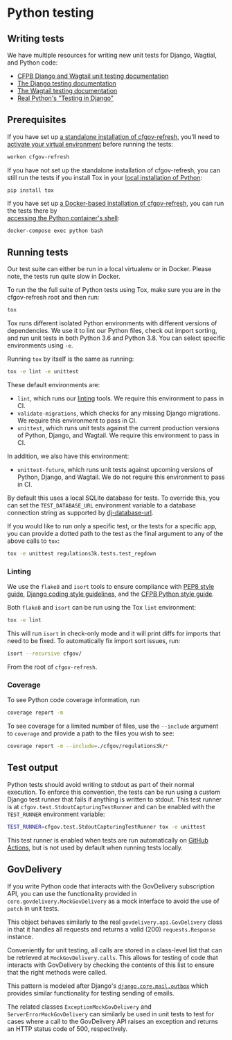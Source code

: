 # Python testing

## Writing tests

We have multiple resources for writing new unit tests for Django, Wagtial, and Python code:

- [CFPB Django and Wagtail unit testing documentation](https://github.com/cfpb/development/blob/master/guides/unittesting-django-wagtail.md)
- [The Django testing documentation](https://docs.djangoproject.com/en/1.11/topics/testing/overview/)
- [The Wagtail testing documentation](http://docs.wagtail.io/en/stable/advanced_topics/testing.html)
- [Real Python's "Testing in Django"](https://realpython.com/testing-in-django-part-1-best-practices-and-examples/)

## Prerequisites

If you have set up
[a standalone installation of cfgov-refresh](/installation/#install-system-level-requirements),
you'll need to
[activate your virtual environment](/running-virtualenv/#3-launch-site)
before running the tests:

```sh
workon cfgov-refresh
```

If you have not set up the standalone installation of cfgov-refresh,
you can still run the tests if you install Tox in your
[local installation of Python](https://github.com/cfpb/development/blob/master/guides/installing-python.md):

```
pip install tox
```

If you have set up
[a Docker-based installation of cfgov-refresh](/installation/#docker-based-installation),
you can run the tests there by  
[accessing the Python container's shell](http://localhost:8888/running-docker/#access-a-containers-shell):

```sh
docker-compose exec python bash
```

## Running tests

Our test suite can either be run in a local virtualenv or in Docker.
Please note, the tests run quite slow in Docker.

To run the the full suite of Python tests using Tox,
make sure you are in the cfgov-refresh root and then run:

```sh
tox
```

Tox runs different isolated Python environments with different versions of dependencies.
We use it to lint our Python files, check out import sorting, and run unit tests
in both Python 3.6 and Python 3.8.
You can select specific environments using `-e`.

Running `tox` by itself is the same as running:

```sh
tox -e lint -e unittest
```

These default environments are:

- `lint`, which runs our [linting](#linting) tools. We require this
  environment to pass in CI.
- `validate-migrations`, which checks for any missing Django migrations. 
  We require this environment to pass in CI.
- `unittest`, which runs unit tests against the current production
  versions of Python, Django, and Wagtail. We require this environment to
  pass in CI.

In addition, we also have this environment:

- `unittest-future`, which runs unit tests against upcoming versions of
  Python, Django, and Wagtail. We do not require this environment to pass in
  CI.

By default this uses a local SQLite database for tests. To override this, you
can set the `TEST_DATABASE_URL` environment variable to a database connection
string as supported by [dj-database-url](https://github.com/kennethreitz/dj-database-url).

If you would like to run only a specific test, or the tests for a specific app,
you can provide a dotted path to the test as the final argument to any of the above calls to `tox`:

```sh
tox -e unittest regulations3k.tests.test_regdown
```

### Linting

We use the `flake8` and `isort` tools to ensure compliance with
[PEP8 style guide](https://www.python.org/dev/peps/pep-0008/),
[Django coding style guidelines](https://docs.djangoproject.com/en/dev/internals/contributing/writing-code/coding-style/),
and the
[CFPB Python style guide](https://github.com/cfpb/development/blob/master/standards/python.md#linting).

Both `flake8` and `isort` can be run using the Tox `lint` environment:

```sh
tox -e lint
```

This will run `isort` in check-only mode and it will print diffs for imports
that need to be fixed. To automatically fix import sort issues, run:

```sh
isort --recursive cfgov/
```

From the root of `cfgov-refresh`.

### Coverage

To see Python code coverage information, run

```sh
coverage report -m
```

To see coverage for a limited number of files,
use the `--include` argument to `coverage` and provide a path to the files you wish to see:

```sh
coverage report -m --include=./cfgov/regulations3k/*
```

## Test output

Python tests should avoid writing to stdout as part of their normal execution.
To enforce this convention, the tests can be run using a custom Django test
runner that fails if anything is written to stdout. This test runner is at
`cfgov.test.StdoutCapturingTestRunner` and can be enabled with the `TEST_RUNNER`
environment variable:

```sh
TEST_RUNNER=cfgov.test.StdoutCapturingTestRunner tox -e unittest
```

This test runner is enabled when tests are run automatically on
[GitHub Actions](../github-actions/),
but is not used by default when running tests locally.


## GovDelivery

If you write Python code that interacts with the GovDelivery subscription API, you can use the functionality provided in `core.govdelivery.MockGovDelivery` as a mock interface to avoid the use of `patch` in unit tests.

This object behaves similarly to the real `govdelivery.api.GovDelivery` class in that it handles all requests and returns a valid (200) `requests.Response` instance.

Conveniently for unit testing, all calls are stored in a class-level list that can be retrieved at `MockGovDelivery.calls`. This allows for testing of code that interacts with GovDelivery by checking the contents of this list to ensure that the right methods were called.

This pattern is modeled after Django's [`django.core.mail.outbox`](https://docs.djangoproject.com/en/2.0/topics/testing/tools/#email-services) which provides similar functionality for testing sending of emails.

The related classes `ExceptionMockGovDelivery` and `ServerErrorMockGovDelivery` can similarly be used in unit tests to test for cases where a call to the GovDelivery API raises an exception and returns an HTTP status code of 500, respectively.
